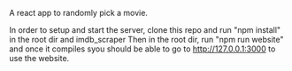 A react app to randomly pick a movie.

In order to setup and start the server, clone this repo and run "npm install" in the root dir and imdb_scraper
Then in the root dir, run "npm run website" and once it compiles syou should be able to go to http://127.0.0.1:3000 to use the website.
